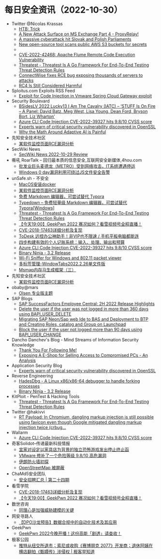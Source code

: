 # 每日安全资讯（2022-10-30）

- Twitter @Nicolas Krassas
  - [HTB: Trick](https://twitter.com/Dinosn/status/1586458199934238721)
  - [A New Attack Surface on MS Exchange Part 4 - ProxyRelay!](https://twitter.com/Dinosn/status/1586458159954042880)
  - [A massive cyberattack hit Slovak and Polish Parliaments](https://twitter.com/Dinosn/status/1586458051162570752)
  - [New open-source tool scans public AWS S3 buckets for secrets](https://twitter.com/Dinosn/status/1586457987589148672)
  - [](https://twitter.com/Dinosn/status/1586371097439731712)
  - [CVE-2022-42468: Apache Flume Remote Code Execution Vulnerability](https://twitter.com/Dinosn/status/1586340986577457152)
  - [Threatest - Threatest Is A Go Framework For End-To-End Testing Threat Detection Rules](https://twitter.com/Dinosn/status/1586340945087594497)
  - [ConnectWise fixes RCE bug exposing thousands of servers to attacks](https://twitter.com/Dinosn/status/1586239159118635008)
  - [RC4 Is Still Considered Harmful](https://twitter.com/Dinosn/status/1586239077191684096)
- Sploitus.com Exploits RSS Feed
  - [Exploit for Code Injection in Vmware Spring Cloud Gateway exploit](https://sploitus.com/exploit?id=FCB41C86-C31E-58AE-9055-459DC713CABD&utm_source=rss&utm_medium=rss)
- Security Boulevard
  - [BSidesLV 2022 Lucky13 I Am The Cavalry (IATC) – ‘STUFF Is On Fire – A Panel: David Batz. Meg West, Lisa Young, Dean Ford, Bryson Bort, Liz Wharton’](https://securityboulevard.com/2022/10/bsideslv-2022-lucky13-i-am-the-cavalry-iatc-stuff-is-on-fire-a-panel-david-batz-meg-west-lisa-young-dean-ford-bryson-bort-liz-wharton/)
  - [Azure CLI Code Injection CVE-2022-39327 hits 9.8/10 CVSS score](https://securityboulevard.com/2022/10/azure-cli-code-injection-cve-2022-39327-hits-9-8-10-cvss-score/)
  - [Experts warn of critical security vulnerability discovered in OpenSSL](https://securityboulevard.com/2022/10/experts-warn-of-critical-security-vulnerability-discovered-in-openssl/)
  - [Why the Math Around Adaptive AI is Painful](https://securityboulevard.com/2022/10/why-the-math-around-adaptive-ai-is-painful/)
- 先知安全技术社区
  - [某软件监控页面RCE漏洞分析](https://xz.aliyun.com/t/11778)
- SecWiki News
  - [SecWiki News 2022-10-29 Review](http://www.sec-wiki.com/?2022-10-29)
- 嘶吼 RoarTalk – 回归最本质的信息安全,互联网安全新媒体,4hou.com
  - [批发业巨头麦德龙（METRO）受到网络攻击，IT系统遭遇停运](https://www.4hou.com/posts/N16m)
  - [Windows 0 day漏洞利用可绕过JS文件安全告警](https://www.4hou.com/posts/O90B)
- unSafe.sh - 不安全
  - [MacOS安装docker](https://buaq.net/go-133270.html)
  - [某软件监控页面RCE漏洞分析](https://buaq.net/go-133268.html)
  - [免费 Markdown 编辑器，可尝试替代 Typora](https://buaq.net/go-133258.html)
  - [Typedown – 免费轻量级 Markdown 编辑器，可尝试替代 Typora[Windows]](https://buaq.net/go-133247.html)
  - [Threatest - Threatest Is A Go Framework For End-To-End Testing Threat Detection Rules](https://buaq.net/go-133248.html)
  - [【今天19:00】GeekPwn 2022 赛况如何？看雪视频号全程直播！](https://buaq.net/go-133242.html)
  - [CVE-2018-17463详细分析及复现](https://buaq.net/go-133243.html)
  - [ToDesk 远控办公神助手！非VIP也不限速 / 手机平板电脑都能连](https://buaq.net/go-133266.html)
  - [四步构建有效的个人记账系统：输入、处理、输出和预算](https://buaq.net/go-133234.html)
  - [Azure CLI Code Injection CVE-2022-39327 hits 9.8/10 CVSS score](https://buaq.net/go-133231.html)
  - [Binary Ninja - 3.2 Release](https://buaq.net/go-133230.html)
  - [Wi-Fi Sniffer for Windows and 802.11 packet viewer](https://buaq.net/go-133259.html)
  - [多标签管理-WindowTabs2022.2.26单文件版](https://buaq.net/go-133273.html)
  - [Msmap内存马生成框架（三）](https://buaq.net/go-133232.html)
- 先知安全技术社区
  - [某软件监控页面RCE漏洞分析](https://xz.aliyun.com/t/11778)
- obaby@mars
  - [Olsen 专业版主题](http://h4ck.org.cn/2022/10/olsen-%e4%b8%93%e4%b8%9a%e7%89%88%e4%b8%bb%e9%a2%98/)
- SAP Blogs
  - [SAP SuccessFactors Employee Central: 2H 2022 Release Highlights](https://blogs.sap.com/2022/10/29/sap-successfactors-employee-central-2h-2022-release-highlights/)
  - [Delete the user if the user was not logged in more than 360 days using BAPI_USER_DELETE](https://blogs.sap.com/2022/10/29/delete-the-user-if-the-user-was-not-logged-in-more-than-360-days-using-bapi_user_delete/)
  - [Migrating SAP Neon/Sap web Ide to BAS and Deployment to BTP and Creating Roles, catalog and Group on Launchpad](https://blogs.sap.com/2022/10/29/migrating-sap-neon-sap-web-ide-to-bas-and-deployment-to-btp-and-creating-roles-catalog-and-group-on-launchpad/)
  - [Block the user if the user not logged more than 90 days using BAPI_USER_CHANGE](https://blogs.sap.com/2022/10/29/block-the-user-if-the-user-not-logged-more-than-90-days-using-bapi_user_change/)
- Dancho Danchev's Blog - Mind Streams of Information Security Knowledge
  - [Thank You For Following Me!](https://ddanchev.blogspot.com/2022/10/thank-you-for-following-me.html)
  - [Exposing A E-Shop for Selling Access to Compromised PCs - An Analysis](https://ddanchev.blogspot.com/2022/10/exposing-e-shop-for-selling-access-to.html)
- Application Security Blog
  - [Experts warn of critical security vulnerability discovered in OpenSSL](https://www.synopsys.com/blogs/software-security/preparing-for-openssl-critical-security-vulnerability/)
- Reverse Engineering
  - [HadesDbg - A Linux x86/x86-64 debugger to handle forking processes](https://www.reddit.com/r/ReverseEngineering/comments/ygsvnu/hadesdbg_a_linux_x86x8664_debugger_to_handle/)
  - [Binary Ninja - 3.2 Release](https://www.reddit.com/r/ReverseEngineering/comments/ygcrut/binary_ninja_32_release/)
- KitPloit - PenTest & Hacking Tools
  - [Threatest - Threatest Is A Go Framework For End-To-End Testing Threat Detection Rules](http://www.kitploit.com/2022/10/threatest-threatest-is-go-framework-for.html)
- Twitter @hakivvi
  - [RT Payload: In Chromium, dangling markup injection is still possible using favicon even though Google mitigated dangling markup injection twice (crbug...](https://twitter.com/gPayl0ad/status/1586297053881122817)
- Wallarm
  - [Azure CLI Code Injection CVE-2022-39327 hits 9.8/10 CVSS score](https://lab.wallarm.com/azure-cli-code-injection-cve-2022-39327-hits-9-8-10-cvss-score/)
- 奇客Solidot–传递最新科技情报
  - [宜家对设定以家具店为背景的独立恐怖游戏发出停止终止函](https://www.solidot.org/story?sid=73210)
  - [VMware 修补了一个危险等级 9.8/10 高危漏洞](https://www.solidot.org/story?sid=73209)
  - [伊朗防火墙初探](https://www.solidot.org/story?sid=73208)
  - [OpenStreetMap 被屏蔽](https://www.solidot.org/story?sid=73207)
- ChaMd5安全团队
  - [安全招聘汇总 | 第二十四期](https://mp.weixin.qq.com/s?__biz=MzIzMTc1MjExOQ==&mid=2247507337&idx=1&sn=2b38362f043a13202a5e3e7a685a7696&chksm=e89df551dfea7c475e872f15e8b9f136770c4aa10703ad7dd1dee8489c6057718668439ff9e4&scene=58&subscene=0#rd)
- 看雪学院
  - [CVE-2018-17463详细分析及复现](https://mp.weixin.qq.com/s?__biz=MjM5NTc2MDYxMw==&mid=2458480115&idx=1&sn=8e3211890f0da696ad3be2371a2fe2eb&chksm=b18e5d7986f9d46faeddc98950ea0a2f82fbac0677c761cef3fc43934133aa9563e5ef59fa8b&scene=58&subscene=0#rd)
  - [【今天19:00】GeekPwn 2022 赛况如何？看雪视频号全程直播！](https://mp.weixin.qq.com/s?__biz=MjM5NTc2MDYxMw==&mid=2458480115&idx=2&sn=c08fa7103ec917a4a0f27103c42f4954&chksm=b18e5d7986f9d46fc875f9c84c09bea24557706ffb23cdaa46ee903ce7b2898061e267f16e61&scene=58&subscene=0#rd)
- 数世咨询
  - [同理心是加强威胁建模的关键](https://mp.weixin.qq.com/s?__biz=MzkxNzA3MTgyNg==&mid=2247495874&idx=1&sn=6a7e3c0613908c250d0a6487e966fb92&chksm=c144827ff6330b69d649aa735f2bd2fda32b491e4e19da6ce16d01df250261e864cb257e8e37&scene=58&subscene=0#rd)
- 网安寻路人
  - [【DPO沙龙预告】数据合规中的自动化技术及其应用](https://mp.weixin.qq.com/s?__biz=MzIxODM0NDU4MQ==&mid=2247497037&idx=1&sn=8bbf412e9ac16e8e74e6f72fbc2c4e2a&chksm=97e948a7a09ec1b1b83c95e6dbb318a4ed3d7b06774b4c8049d64976e2ffaf95d7f85e0e133f&scene=58&subscene=0#rd)
- GeekPwn
  - [GeekPwn 2022今晚开播！这份高能「剧透」请查收！](https://mp.weixin.qq.com/s?__biz=MzA3Nzc2MjIxOA==&mid=2650345850&idx=1&sn=4fbf0e59f7accdb8c28a4729a98a12e0&chksm=8740aabfb03723a96ccf0de684f4b1a7f27bdd05a221b3b12268edc533e2f89577d9b80d35c9&scene=58&subscene=0#rd)
- 极客公园
  - [推特从纽交所退市；索尼或收购《赛博朋克 2077》开发商；退休阿姨在横店翻拍《甄嬛传》涉侵权 | 极客早知道](https://mp.weixin.qq.com/s?__biz=MTMwNDMwODQ0MQ==&mid=2652970927&idx=1&sn=12066fa9e47f272249de8f74dc572461&chksm=7e5462194923eb0f97bbb18b42c322ceea2c83d839c11113f783500f126c864dc2767ea31aa1&scene=58&subscene=0#rd)
